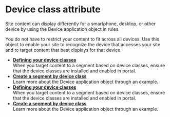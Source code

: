 # Device class attribute

Site content can display differently for a smartphone, desktop, or other device by using the Device application object in rules.

You do not have to restrict your content to fit across all devices. Use this object to enable your site to recognize the device that accesses your site and to target content that best displays for that device.

-   **[Defining your device classes](../contarget/targeting_device_define.md)**  
When you target content to a segment based on device classes, ensure that the device classes are installed and enabled in portal.
-   **[Create a segment by device class](../contarget/targeting_device_example.md)**  
Learn more about the Device application object through an example.
-   **[Defining your device classes](../contarget/targeting_device_define.md)**  
When you target content to a segment based on device classes, ensure that the device classes are installed and enabled in portal.
-   **[Create a segment by device class](../contarget/targeting_device_example.md)**  
Learn more about the Device application object through an example.



